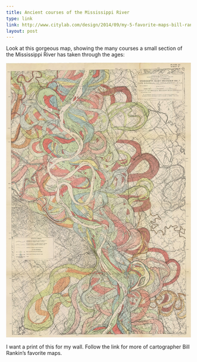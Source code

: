 ```yaml
---
title: Ancient courses of the Mississippi River
type: link
link: http://www.citylab.com/design/2014/09/my-5-favorite-maps-bill-rankin/380839/
layout: post
---
```

Look at this gorgeous map, showing the many courses a small section of the Mississippi River has taken through the ages:

<a href="http://www.citylab.com/design/2014/09/my-5-favorite-maps-bill-rankin/380839/"><img src="/images/historical-mississippi-courses.jpg" alt="Ancient courses of the Mississippi River"></a>

I want a print of this for my wall. Follow the link for more of cartographer Bill Rankin’s favorite maps.